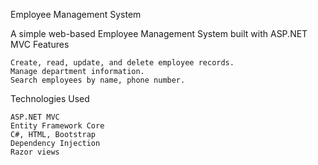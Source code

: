 Employee Management System

A simple web-based Employee Management System built with ASP.NET MVC
Features

    Create, read, update, and delete employee records.
    Manage department information.
    Search employees by name, phone number.

Technologies Used

    ASP.NET MVC
    Entity Framework Core
    C#, HTML, Bootstrap
    Dependency Injection
    Razor views
